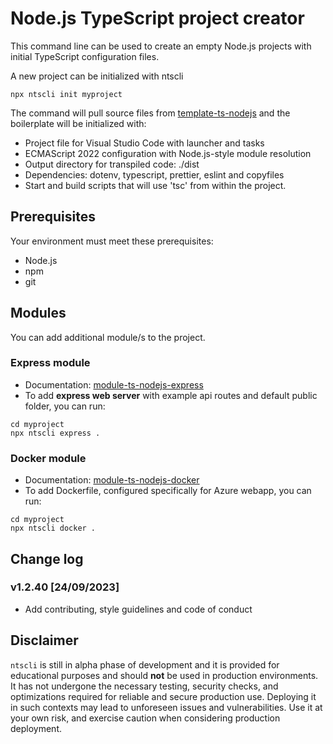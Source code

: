 # Node.js TypeScript project creator

This command line can be used to create an empty Node.js projects with initial TypeScript configuration files.

A new project can be initialized with ntscli
```
npx ntscli init myproject
```

The command will pull source files from [template-ts-nodejs](https://github.com/aljosavister/template-ts-nodejs.git) and the boilerplate will be initialized with:
- Project file for Visual Studio Code with launcher and tasks
- ECMAScript 2022 configuration with Node.js-style module resolution
- Output directory for transpiled code: ./dist
- Dependencies: dotenv, typescript, prettier, eslint and copyfiles
- Start and build scripts that will use 'tsc' from within the project.

## Prerequisites

Your environment must meet these prerequisites:
- Node.js
- npm
- git

## Modules
You can add additional module/s to the project.

### Express module
- Documentation: [module-ts-nodejs-express](https://github.com/aljosavister/module-ts-nodejs-express)
- To add **express web server** with example api routes and default public folder, you can run:
```
cd myproject
npx ntscli express .
```

### Docker module
- Documentation: [module-ts-nodejs-docker](https://github.com/aljosavister/module-ts-nodejs-docker)
- To add Dockerfile, configured specifically for Azure webapp, you can run:
```
cd myproject
npx ntscli docker .
```

## Change log

### v1.2.40 [24/09/2023]

- Add contributing, style guidelines and code of conduct

## Disclaimer

`ntscli` is still in alpha phase of development and it is provided for educational purposes and should **not** be used in production environments. It has not undergone the necessary testing, security checks, and optimizations required for reliable and secure production use. Deploying it in such contexts may lead to unforeseen issues and vulnerabilities. Use it at your own risk, and exercise caution when considering production deployment.
